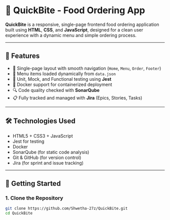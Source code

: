 # 🍔 QuickBite - Food Ordering App

**QuickBite** is a responsive, single-page frontend food ordering application built using **HTML**, **CSS**, and **JavaScript**, designed for a clean user experience with a dynamic menu and simple ordering process.

---

## 📌 Features

- 🧾 Single-page layout with smooth navigation (`Home`, `Menu`, `Order`, `Footer`)
- 📂 Menu items loaded dynamically from `data.json`
- 🧪 Unit, Mock, and Functional testing using **Jest**
- 🐳 Docker support for containerized deployment
- 🔍 Code quality checked with **SonarQube**
- 📋 Fully tracked and managed with **Jira** (Epics, Stories, Tasks)

---

## 🛠️ Technologies Used

- HTML5 + CSS3 + JavaScript
- Jest for testing
- Docker
- SonarQube (for static code analysis)
- Git & GitHub (for version control)
- Jira (for sprint and issue tracking)

---

## 🚀 Getting Started

### 1. Clone the Repository

```bash
git clone https://github.com/Shwetha-27z/QuickBite.git
cd QuickBite
